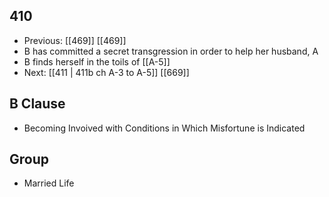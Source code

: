 ## 410
- Previous: [[469]] [[469]] 
- B has committed a secret transgression in order to help her husband, A
- B finds herself in the toils of [[A-5]]
- Next: [[411 | 411b ch A-3 to A-5]] [[669]] 

## B Clause
- Becoming Invoived with Conditions in Which Misfortune is Indicated

## Group
- Married Life

